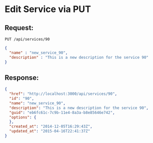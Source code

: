 # Edit Service via PUT

## Request:

    PUT /api/services/90

``` json
{
  "name" : "new_service_90",
  "description" : "This is a new description for the service 90"
}
```

## Response:

``` json
{
  "href": "http://localhost:3000/api/services/90",
  "id": "90",
  "name": "new_service_90",
  "description": "This is a new description for the service 90",
  "guid": "eb6fc61c-7c9b-11e4-8a3a-b8e85646e742",
  "options": {
  },
  "created_at": "2014-12-05T16:29:43Z",
  "updated_at": "2015-04-16T22:41:37Z"
}
```
